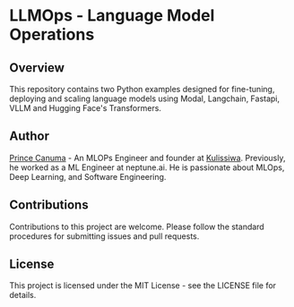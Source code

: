 # LLMOps - Language Model Operations

## Overview

This repository contains two Python examples designed for fine-tuning, deploying and scaling language models using Modal, Langchain, Fastapi, VLLM and Hugging Face's Transformers. 

## Author
[Prince Canuma](https://www.linkedin.com/in/prince-canuma/) - An MLOPs Engineer and founder at [Kulissiwa](https://www.kulissiwa.com/). Previously, he worked as a ML Engineer at neptune.ai. He is passionate about MLOps, Deep Learning, and Software Engineering.

## Contributions
Contributions to this project are welcome. Please follow the standard procedures for submitting issues and pull requests.

## License
This project is licensed under the MIT License - see the LICENSE file for details.

